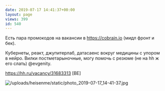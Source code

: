 ```yaml
---
date: 2019-07-17 14:41:37+00:00
layout: page
views: 399
id: 540
---
```


Есть пара промокодов на вакансии в https://cobrain.io (мидл фронт и бек).

Кубернеты, реакт,  джупитерлаб, датасаенс вокруг медицины с упором в нейро. Вилки постметарыночные, могу помочь с резюме (не на hh ж его слать) @evgenity.

https://hh.ru/vacancy/31683313 [BE]



![/uploads/heisenme/static/photo_2019-07-17_14-41-37.jpg](/uploads/heisenme/static/photo_2019-07-17_14-41-37.jpg)
